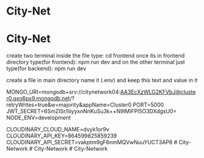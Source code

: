 ﻿# City-Net
# City-Net
create two terminal inside the file 
type: cd frontend 
once its in frontend directory type(for frontend): npm run dev 
and on the other terminal just type(for backend): npm run dev 


create a file in main directory name it (.env) and keep this text and value in it 

MONGO_URI=mongodb+srv://citynetwork04:AA3EcXzWLG2KFVbJ@cluster0.qxo6px9.mongodb.net/?retryWrites=true&w=majority&appName=Cluster0
PORT=5000
JWT_SECRET=6SmZISr/liiyyxnNnKuSu3k++N9lMiFPl5O3DXdgsU0=
NODE_ENV=development

CLOUDINARY_CLOUD_NAME=dvyk1or9v
CLOUDINARY_API_KEY=864599825859239
CLOUDINARY_API_SECRET=vakptm9gF6nmMQVwNuuYUCT3AP8
#   C i t y - N e t w o r k  
 #   C i t y - N e t w o r k  
 #   C i t y - N e t w o r k  
 